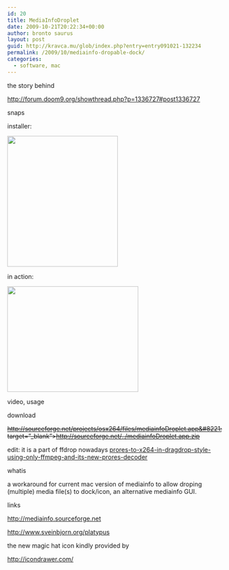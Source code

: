 ```yaml
---
id: 20
title: MediaInfoDroplet
date: 2009-10-21T20:22:34+00:00
author: bronto saurus
layout: post
guid: http://kravca.mu/glob/index.php?entry=entry091021-132234
permalink: /2009/10/mediainfo-dropable-dock/
categories:
  - software, mac
---
```

the story behind
  
<a href="http://forum.doom9.org/showthread.php?p=1336727#post1336727" target="sexy">http://forum.doom9.org/showthread.php?p=1336727#post1336727</a>

snaps

installer:
  
[<img src="http://brontosaurusrex.69.mu/wp-content/uploads/2011/03/mediainfodroplet_installer-253x300.png" alt="" title="mediainfodroplet_installer" width="253" height="300" class="aligncenter size-medium wp-image-1296" />](http://brontosaurusrex.69.mu/wp-content/uploads/2011/03/mediainfodroplet_installer.png)
  
in action:
  
[<img src="http://brontosaurusrex.69.mu/wp-content/uploads/2011/03/mediainfodroplet_inaction-300x242.png" alt="" title="mediainfodroplet_inaction" width="300" height="242" class="aligncenter size-medium wp-image-1295" />](http://brontosaurusrex.69.mu/wp-content/uploads/2011/03/mediainfodroplet_inaction.png)

video, usage
  


download
  
<del datetime="2012-04-20T22:00:50+00:00">http://sourceforge.net/projects/osx264/files/mediainfoDroplet.app&#8221; target=&#8221;_blank&#8221;>http://sourceforge.net/../mediainfoDroplet.app.zip</del>
  
edit: it is a part of ffdrop nowadays [prores-to-x264-in-dragdrop-style-using-only-ffmpeg-and-its-new-prores-decoder](/2011/09/prores-to-x264-in-dragdrop-style-using-only-ffmpeg-and-its-new-prores-decoder/)

whatis
  
a workaround for current mac version of mediainfo to allow droping (multiple) media file(s) to dock/icon, an alternative mediainfo GUI.

links
  
<a href="http://mediainfo.sourceforge.net" target="_blank">http://mediainfo.sourceforge.net</a>
  
<a href="http://www.sveinbjorn.org/platypus" target="_blank">http://www.sveinbjorn.org/platypus</a>

the new magic hat icon kindly provided by
  
<http://icondrawer.com/>